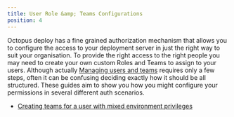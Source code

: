 ```yaml
---
title: User Role &amp; Teams Configurations
position: 4
---
```



Octopus deploy has a fine grained authorization mechanism that allows you to configure the access to your deployment server in just the right way to suit your organisation. To provide the right access to the right people you may need to create your own custom Roles and Teams to assign to your users. Although actually [Managing users and teams](/docs/administration/managing-users-and-teams/index.md) requires only a few steps, often it can be confusing deciding exactly how it should be all structured. These guides aim to show you how you might configure your permissions in several different auth scenarios.


- [Creating teams for a user with mixed environment privileges](/docs/guides/user-role-&-teams-configurations/creating-teams-for-a-user-with-mixed-environment-privileges.md)
